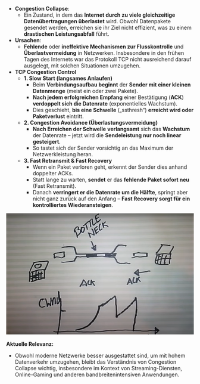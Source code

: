 - **Congestion Collapse**:
	- Ein Zustand, in dem das **Internet durch zu viele gleichzeitige Datenübertragungen überlastet** wird. Obwohl Datenpakete gesendet werden, erreichen sie ihr Ziel nicht effizient, was zu einem **drastischen Leistungsabfall** führt. 
- **Ursachen**:
	- **Fehlende** oder **ineffektive Mechanismen zur Flusskontrolle** und **Überlastvermeidung** in Netzwerken. Insbesondere in den frühen Tagen des Internets war das Protokoll TCP nicht ausreichend darauf ausgelegt, mit solchen Situationen umzugehen. 
- **TCP Congestion Control**
	- **1. Slow Start (langsames Anlaufen)** 
		- Beim **Verbindungsaufbau beginnt** der **Sender mit einer kleinen Datenmenge** (meist ein oder zwei Pakete). 
		- **Nach jedem erfolgreichen Empfang** einer Bestätigung (**ACK**) **verdoppelt sich die Datenrate** (exponentielles Wachstum). 
		- Dies geschieht, **bis eine Schwelle** („ssthresh“) **erreicht wird oder Paketverlust** eintritt. 
	- **2. Congestion Avoidance (Überlastungsvermeidung)** 
		- **Nach Erreichen der Schwelle** **verlangsamt** sich das **Wachstum** der Datenrate – jetzt wird die **Sendeleistung nur noch linear gesteigert**. 
		- So tastet sich der Sender vorsichtig an das Maximum der Netzwerkleistung heran. 
	- **3. Fast Retransmit & Fast Recovery** 
		- Wenn ein Paket verloren geht, erkennt der Sender dies anhand doppelter ACKs. 
		- Statt lange zu warten, **sendet** er das **fehlende Paket sofort neu** (Fast Retransmit). 
		- Danach **verringert er die Datenrate um die Hälfte**, springt aber nicht ganz zurück auf den Anfang – **Fast Recovery sorgt für ein kontrolliertes Wiederansteigen**.

![](CongestionCollapse.png)

**Aktuelle Relevanz:**
- Obwohl moderne Netzwerke besser ausgestattet sind, um mit hohem Datenverkehr umzugehen, bleibt das Verständnis von Congestion Collapse wichtig, insbesondere im Kontext von Streaming-Diensten, Online-Gaming und anderen bandbreitenintensiven Anwendungen.